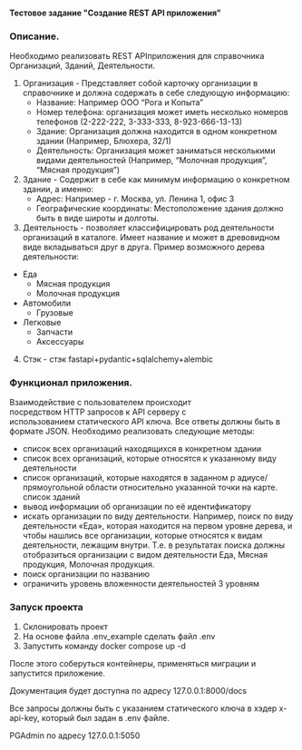 #### Тестовое задание "Создание REST API приложения"

### Описание.
Необходимо реализовать REST APIприложения для справочника Организаций, Зданий, Деятельности.

1. Организация - Представляет собой карточку организации в справочнике и должна содержать в себе следующую информацию:
    - Название: Например ООО “Рога и Копыта”
    - Номер телефона: организация может иметь несколько номеров телефонов (2-222-222, 3-333-333, 8-923-666-13-13)
    - Здание: Организация должна находится в одном конкретном здании (Например, Блюхера, 32/1)
    - Деятельность: Организация может заниматься несколькими видами деятельностей (Например, “Молочная продукция”, “Мясная продукция”)
2. Здание - Содержит в себе как минимум информацию о конкретном здании, а именно:
   - Адрес: Например - г. Москва, ул. Ленина 1, офис 3
   - Географические координаты: Местоположение здания должно быть в виде широты и долготы.
3. Деятельность - позволяет классифицировать род деятельности организаций в каталоге. Имеет название и может в древовидном виде вкладываться друг в друга. Пример возможного дерева деятельности:
  - Еда
    - Мясная продукция
    - Молочная продукция
  - Автомобили
    - Грузовые
  - Легковые
      - Запчасти
      - Аксессуары
4. Стэк - стэк fastapi+pydantic+sqlalchemy+alembic

### Функционал приложения.
Взаимодействие с пользователем происходит посредством HTTP запросов к API серверу с использованием статического API ключа. Все ответы должны быть в формате JSON. Необходимо реализовать следующие методы:
- список всех организаций находящихся в конкретном здании
- список всех организаций, которые относятся к указанному виду деятельности
- список организаций, которые находятся в заданном р	адиусе/прямоугольной области относительно указанной точки на карте. список зданий 
- вывод информации об организации по её идентификатору 
- искать организации по виду деятельности. Например, поиск по виду деятельности «Еда», которая находится на первом уровне дерева, и чтобы нашлись все организации, которые относятся к видам деятельности, лежащим внутри. Т.е. в результатах поиска должны отобразиться организации с видом деятельности Еда, Мясная продукция, Молочная продукция. 
- поиск организации по названию 
- ограничить уровень вложенности деятельностей 3 уровням

### Запуск проекта

1. Склонировать проект
2. На основе файла .env_example сделать файл .env
3. Запустить команду docker compose up -d

После этого соберуться контейнеры, применяться миграции и запустится приложение.

Документация будет доступна по адресу 127.0.0.1:8000/docs

Все запросы должны быть с указанием статического ключа в хэдер x-api-key, который был задан в .env файле.

PGAdmin по адресу 127.0.0.1:5050